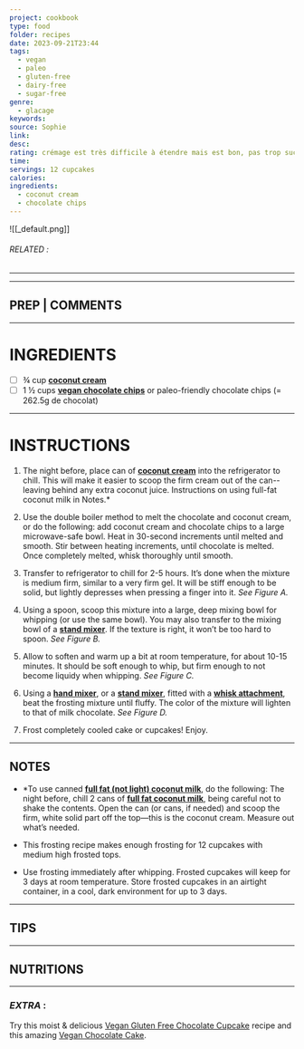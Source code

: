 ```yaml
---
project: cookbook
type: food
folder: recipes
date: 2023-09-21T23:44
tags:
  - vegan
  - paleo
  - gluten-free
  - dairy-free
  - sugar-free
genre:
  - glacage
keywords: 
source: Sophie
link: 
desc: 
rating: crémage est très difficile à étendre mais est bon, pas trop sucré
time: 
servings: 12 cupcakes
calories: 
ingredients:
  - coconut cream
  - chocolate chips
---
```


![[_default.png]]
###### *RELATED* : 
---


---
## PREP | COMMENTS



---
# INGREDIENTS

- [ ] ¾ cup **[coconut cream](http://amzn.to/2gswYLE)**
- [ ] 1 ½ cups **[vegan chocolate chips](https://amzn.to/2EEOAdv)** or paleo-friendly chocolate chips (= 262.5g de chocolat)

---
# INSTRUCTIONS

1. The night before, place can of **[coconut cream](http://amzn.to/2gswYLE)** into the refrigerator to chill. This will make it easier to scoop the firm cream out of the can--leaving behind any extra coconut juice. Instructions on using full-fat coconut milk in Notes.*
    
2. Use the double boiler method to melt the chocolate and coconut cream, or do the following: add coconut cream and chocolate chips to a large microwave-safe bowl. Heat in 30-second increments until melted and smooth. Stir between heating increments, until chocolate is melted. Once completely melted, whisk thoroughly until smooth.
    
3. Transfer to refrigerator to chill for 2-5 hours. It’s done when the mixture is medium firm, similar to a very firm gel. It will be stiff enough to be solid, but lightly depresses when pressing a finger into it. _See Figure A._
    
4. Using a spoon, scoop this mixture into a large, deep mixing bowl for whipping (or use the same bowl). You may also transfer to the mixing bowl of a **[stand mixer](http://amzn.to/2Ap8YOK)**. If the texture is right, it won’t be too hard to spoon. _See Figure B._
    
5. Allow to soften and warm up a bit at room temperature, for about 10-15 minutes. It should be soft enough to whip, but firm enough to not become liquidy when whipping. _See Figure C._
    
6. Using a **[hand mixer](http://amzn.to/2ydAddy)**, or a **[stand mixer](http://amzn.to/2Ap8YOK)**, fitted with a **[whisk attachment](http://amzn.to/2zpg6MV)**, beat the frosting mixture until fluffy. The color of the mixture will lighten to that of milk chocolate. _See Figure D._
    
7. Frost completely cooled cake or cupcakes! Enjoy.

---
## NOTES

- *To use canned **[full fat (not light) coconut milk](https://amzn.to/2q4TCdL)**, do the following: The night before, chill 2 cans of **[full fat coconut milk](https://amzn.to/2q4TCdL)**, being careful not to shake the contents. Open the can (or cans, if needed) and scoop the firm, white solid part off the top—this is the coconut cream. Measure out what’s needed.

- This frosting recipe makes enough frosting for 12 cupcakes with medium high frosted tops.

- Use frosting immediately after whipping. Frosted cupcakes will keep for 3 days at room temperature. Store frosted cupcakes in an airtight container, in a cool, dark environment for up to 3 days.

---
## TIPS



---
## NUTRITIONS



---
### *EXTRA* :

Try this moist & delicious [Vegan Gluten Free Chocolate Cupcake](https://beamingbaker.com/vegan-gluten-free-chocolate-cupcakes-v-gf-dairy-free-refined-sugar-free/) recipe and this amazing [Vegan Chocolate Cake](https://beamingbaker.com/vegan-chocolate-cake-recipe-vegan-gluten-free-dairy-free-refined-sugar-free/).


